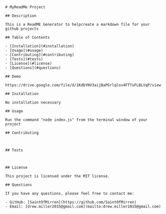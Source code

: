 
    # MyReadMe Project
    
    ## Description
    
    This is a ReadME Generator to helpcreate a markdown file for your github projects
    
    ## Table of Contents
    
    - [Installation](#installation)
    - [Usage](#usage)
    - [Contributing](#contributing)
    - [Tests](#tests)
    - [License](#license)
    - [Questions](#questions)
    
    ## Demo

    https://drive.google.com/file/d/1KdbYNV3aijBaPGrlqlov4FTTuFLBLVqP/view

    ## Installation
    
    No installation necessary
    
    ## Usage
    
    Run the command "node index.js" from the terminal window of your project
    
    ## Contributing
    
    
    
    ## Tests
    
    
    
    ## License
    
    This project is licensed under the MIT license.
    
    ## Questions
    
    If you have any questions, please feel free to contact me:
    
    - GitHub: [SaintOfMirren](https://github.com/SaintOfMirren)
    - Email: [drew.miller2015@gmail.com](mailto:drew.miller2015@gmail.com)
    
